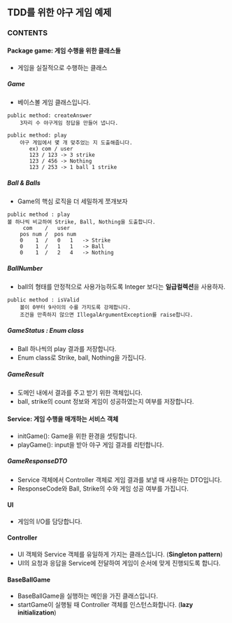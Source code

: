 ## TDD를 위한 야구 게임 예제

### CONTENTS

#### Package game: 게임 수행을 위한 클래스들
- 게임을 실질적으로 수행하는 클래스

##### Game
- 베이스볼 게임 클래스입니다.

```
public method: createAnswer
    3자리 수 야구게임 정답을 만들어 냅니다.

public method: play
    야구 게임에서 몇 개 맞추었는 지 도출해줍니다.
       ex) com / user
       123 / 123 -> 3 strike
       123 / 456 -> Nothing
       123 / 253 -> 1 ball 1 strike
```

##### Ball & Balls
- Game의 핵심 로직을 더 세밀하게 쪼개보자
```
public method : play
볼 하나씩 비교하여 Strike, Ball, Nothing을 도출합니다.
     com    /   user
    pos num /  pos num
    0    1  /   0   1   -> Strike
    0    1  /   1   1   -> Ball
    0    1  /   2   4   -> Nothing 
```

##### BallNumber
- ball의 형태를 안정적으로 사용가능하도록 Integer 보다는 **일급컬렉션**을 사용하자.

```
public method : isValid
    볼이 0부터 9사이의 수를 가지도록 강제합니다.
    조건을 만족하지 않으면 IllegalArgumentException를 raise합니다.
```

##### GameStatus : Enum class
- Ball 하나씩의 play 결과를 저장합니다.
- Enum class로 Strike, ball, Nothing을 가집니다.

##### GameResult
- 도메인 내에서 결과를 주고 받기 위한 객체입니다.
- ball, strike의 count 정보와 게임이 성공하였는지 여부를 저장합니다.


#### Service: 게임 수행을 매개하는 서비스 객체
- initGame(): Game을 위한 환경을 셋팅합니다.
- playGame(): input을 받아 야구 게임 결과를 리턴합니다.

##### GameResponseDTO
- Service 객체에서 Controller 객체로 게임 결과를 보낼 때 사용하는 DTO입니다.
- ResponseCode와 Ball, Strike의 수와 게임 성공 여부를 가집니다.

#### UI
- 게임의 I/O를 담당합니다.

#### Controller 
- UI 객체와 Service 객체를 유일하게 가지는 클래스입니다. (**Singleton pattern**)
- UI의 요청과 응답을 Service에 전달하여 게임이 순서에 맞게 진행되도록 합니다.

#### BaseBallGame
- BaseBallGame을 실행하는 메인을 가진 클래스입니다.
- startGame이 실행될 때 Controller 객체를 인스턴스화합니다. (**lazy initialization**)

